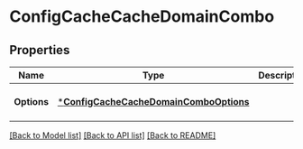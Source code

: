 # ConfigCacheCacheDomainCombo

## Properties
Name | Type | Description | Notes
------------ | ------------- | ------------- | -------------
**Options** | [***ConfigCacheCacheDomainComboOptions**](Config_Cache_CacheDomainCombo_options.md) |  | [optional] [default to null]

[[Back to Model list]](../README.md#documentation-for-models) [[Back to API list]](../README.md#documentation-for-api-endpoints) [[Back to README]](../README.md)

